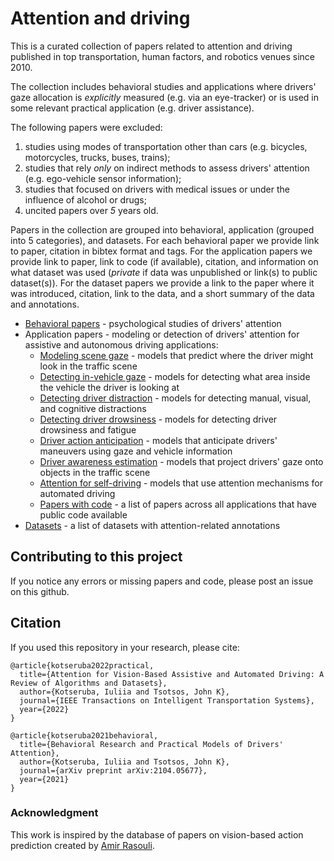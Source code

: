 # Attention and driving

This is a curated collection of papers related to attention and driving published in top transportation, human factors, and robotics venues since 2010. 

The collection includes behavioral studies and applications where drivers' gaze allocation is *explicitly* measured (e.g. via an eye-tracker) or is used in some relevant practical application (e.g. driver assistance).

The following papers were excluded: 

1) studies using modes of transportation other than cars (e.g. bicycles, motorcycles, trucks, buses, trains);
2) studies that rely *only* on indirect methods to assess drivers' attention (e.g. ego-vehicle sensor information);
3) studies that focused on drivers with medical issues or under the influence of alcohol or drugs;
4) uncited papers over *5* years old.

Papers in the collection are grouped into behavioral, application (grouped into 5 categories), and datasets. For each behavioral paper we provide link to paper, citation in bibtex format and tags. For the application papers we provide link to paper, link to code (if available), citation, and information on what dataset was used (*private* if data was unpublished or link(s) to public dataset(s)). For the dataset papers we provide a link to the paper where it was introduced, citation, link to the data, and a short summary of the data and annotations.

- [Behavioral papers](behavioral.md) - psychological studies of drivers' attention
- Application papers - modeling or detection of drivers' attention for assistive and autonomous driving applications:
	- [Modeling scene gaze](scene_gaze.md) - models that predict where the driver might look in the traffic scene
	- [Detecting in-vehicle gaze](in-vehicle_gaze.md) - models for detecting what area inside the vehicle the driver is looking at
	- [Detecting driver distraction](distraction_detection.md) - models for detecting manual, visual, and cognitive distractions
	- [Detecting driver drowsiness](drowsiness_detection.md) - models for detecting driver drowsiness and fatigue
	- [Driver action anticipation](action_anticipation.md) - models that anticipate drivers' maneuvers using gaze and vehicle information
	- [Driver awareness estimation](driver_awareness.md) - models that project drivers' gaze onto objects in the traffic scene
	- [Attention for self-driving](self-driving.md) - models that use attention mechanisms for automated driving
	- [Papers with code](papers_with_code.md) - a list of papers across all applications that have public code available
- [Datasets](datasets.md) - a list of datasets with attention-related annotations

## Contributing to this project

If you notice any errors or missing papers and code, please post an issue on this github.

## Citation

If you used this repository in your research, please cite:

```
@article{kotseruba2022practical,
  title={Attention for Vision-Based Assistive and Automated Driving: A Review of Algorithms and Datasets},
  author={Kotseruba, Iuliia and Tsotsos, John K},
  journal={IEEE Transactions on Intelligent Transportation Systems},
  year={2022}
}

@article{kotseruba2021behavioral,
  title={Behavioral Research and Practical Models of Drivers' Attention},
  author={Kotseruba, Iuliia and Tsotsos, John K},
  journal={arXiv preprint arXiv:2104.05677},
  year={2021}
}

```

### Acknowledgment

This work is inspired by the database of papers on vision-based action prediction created by [Amir Rasouli](https://github.com/aras62/).
